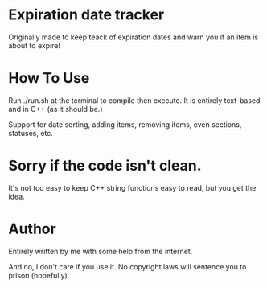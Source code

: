 # Expiration date tracker
Originally made to keep teack of expiration
dates and warn you if an item is about to expire!

# How To Use

Run ./run.sh at the terminal to compile then execute.
It is entirely text-based and in C++ (as it should be.)

Support for date sorting, adding items, removing items,
even sections, statuses, etc.

# Sorry if the code isn't clean.

It's not too easy to keep C++ string functions easy to
read, but you get the idea.

# Author

Entirely written by me with some help from the internet.

And no, I don't care if you use it. No copyright laws will
sentence you to prison (hopefully).
